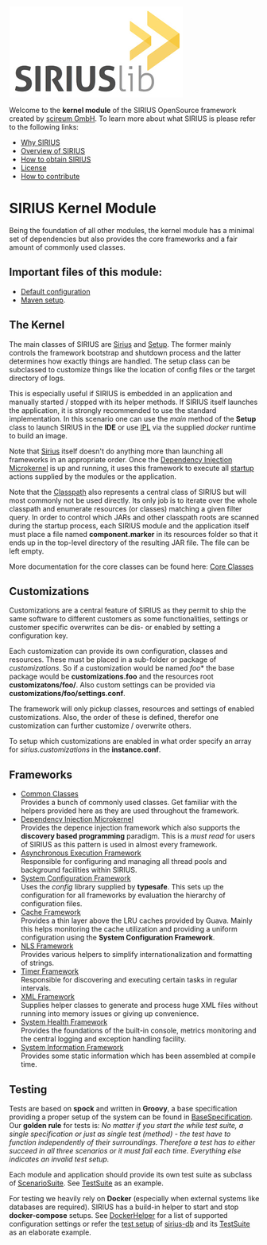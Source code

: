 ![sirius](docs/sirius.jpg)

Welcome to the **kernel module** of the SIRIUS OpenSource framework created by [scireum GmbH](https://www.scireum.de). 
To learn more about what SIRIUS is please refer to the following links:

* [Why SIRIUS](docs/why.md)
* [Overview of SIRIUS](docs/overview.md)
* [How to obtain SIRIUS](docs/usage.md)
* [License](docs/license.md)
* [How to contribute](docs/contributions.md)

# SIRIUS Kernel Module

Being the foundation of all other modules, the kernel module has a minimal set of dependencies but also provides
the core frameworks and a fair amount of commonly used classes.

## Important files of this module: 

* [Default configuration](src/main/resources/component-kernel.conf)
* [Maven setup](pom.xml). 

## The Kernel

The main classes of SIRIUS are [Sirius](src/main/java/sirius/kernel/Sirius.java) and 
[Setup](src/main/java/sirius/kernel/Setup.java). The former mainly controls the framework bootstrap and shutdown
process and the latter determines how exactly things are handled. The setup class can be subclassed to customize things 
like the location of config files or the target directory of logs.
 
This is especially useful if SIRIUS is embedded in an application and manually started / stopped with its helper
methods. If SIRIUS itself launches the application, it is strongly recommended to use the standard implementation.
In this scenario one can use the *main* method of the **Setup** class to launch SIRIUS in the **IDE** or use
[IPL](https://github.com/scireum/docker-sirius-runtime/blob/master/src/main/java/IPL.java) via the supplied *docker*
runtime to build an image.

Note that [Sirius](src/main/java/sirius/kernel/Sirius.java) itself doesn't do anything more than launching all 
frameworks in an appropriate order. Once the [Dependency Injection Microkernel](src/main/java/sirius/kernel/di) is up 
and running, it uses this framework to execute all [startup](src/main/java/sirius/kernel/Startable.java) actions 
supplied by the modules or the application.

Note that the [Classpath](src/main/java/sirius/kernel/Classpath.java) also represents a central class of SIRIUS but
will most commonly not be used directly. Its only job is to iterate over the whole classpath and enumerate resources
(or classes) matching a given filter query. In order to control which JARs and other classpath roots are scanned during
the startup process, each SIRIUS module and the application itself must place a file named **component.marker** in
its resources folder so that it ends up in the top-level directory of the resulting JAR file. The file can be left empty.

More documentation for the core classes can be found here: [Core Classes](src/main/java/sirius/kernel)

## Customizations

Customizations are a central feature of SIRIUS as they permit to ship the same software to different customers as some
functionalities, settings or customer specific overwrites can be dis- or enabled by setting a configuration key.

Each customization can provide its own configuration, classes and resources. These must be placed in a sub-folder
or package of *customizations*. So if a customization would be named *foo** the base package would be 
**customizations.foo** and the resources root **customizatons/foo/**. Also custom settings can be provided via
**customizations/foo/settings.conf**.

The framework will only pickup classes, resources and settings of enabled customizations. Also, the order of these
is defined, therefor one customization can further customize / overwrite others.

To setup which customizations are enabled in what order specify an array for *sirius.customizations* in the 
**instance.conf**.


## Frameworks

* [Common Classes](src/main/java/sirius/kernel/commons)\
Provides a bunch of commonly used classes. Get familiar with the helpers provided here as they are used 
throughout the framework.  
* [Dependency Injection Microkernel](src/main/java/sirius/kernel/di)\
Provides the depence injection framework which also supports the **discovery based programming** paradigm.
This is a _must read_ for users of SIRIUS as this pattern is used in almost every framework.
* [Asynchronous Execution Framework](src/main/java/sirius/kernel/async)\
Responsible for configuring and managing all thread pools and background facilities within SIRIUS.
* [System Configuration Framework](src/main/java/sirius/kernel/settings)\
Uses the _config_ library supplied by **typesafe**. This sets up the configuration for all frameworks
by evaluation the hierarchy of configuration files.
* [Cache Framework](src/main/java/sirius/kernel/cache)\
Provides a thin layer above the LRU caches provided by Guava. Mainly this helps monitoring
the cache utilization and providing a uniform configuration using the **System Configuration Framework**.
* [NLS Framework](src/main/java/sirius/kernel/nls)\
Provides various helpers to simplify internationalization and formatting of strings.
* [Timer Framework](src/main/java/sirius/kernel/timer)\
Responsible for discovering and executing certain tasks in regular intervals.
* [XML Framework](src/main/java/sirius/kernel/xml)\
Supplies helper classes to generate and process huge XML files without running into memory issues or giving up convenience.
* [System Health Framework](src/main/java/sirius/kernel/health)\
Provides the foundations of the built-in console, metrics monitoring and the central logging and exception handling facility.
* [System Information Framework](src/main/java/sirius/kernel/info)\
Provides some static information which has been assembled at compile time.

## Testing

Tests are based on **spock** and written in **Groovy**, a base specification providing a proper setup of the
system can be found in [BaseSpecification](src/test/java/sirius/kernel/BaseSpecification.groovy).
Our **golden rule** for tests is: _No matter if you start the while test suite, a single specification or just
as single test (method) - the test have to function independently of their surroundings. Therefore a test
has to either succeed in all three scenarios or it must fail each time. Everything else indicates an invalid test setup._

Each module and application should provide its own test suite as subclass of 
[ScenarioSuite](src/test/java/sirius/kernel/ScenarioSuite.java).
See [TestSuite](src/test/java/TestSuite.java) as an example.

For testing we heavily rely on **Docker** (especially when external systems like databases are required).
SIRIUS has a build-in helper to start and stop **docker-compose** setups. 
See [DockerHelper](src/main/java/sirius/kernel/DockerHelper.java) for a list of supported configuration
settings or refer the [test setup](https://github.com/scireum/sirius-db/tree/master/src/test/resources) 
of [sirius-db](https://github.com/scireum/sirius-db) and its 
[TestSuite](https://github.com/scireum/sirius-db/blob/master/src/test/java/TestSuite.java) as an elaborate example.

